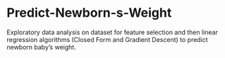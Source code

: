 # Predict-Newborn-s-Weight
Exploratory data analysis on dataset for feature selection and then  linear regression algorithms (Closed Form and Gradient Descent) to predict newborn baby’s weight.
